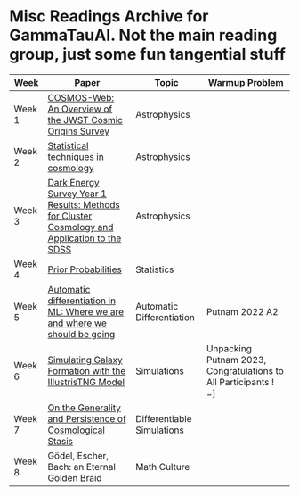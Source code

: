 # Misc Readings Archive for GammaTauAI. Not the main reading group, just some fun tangential stuff

| Week   | Paper                                                                                                                                | Topic                       | Warmup Problem | 
|--------|--------------------------------------------------------------------------------------------------------------------------------------|-----------------------------|----------------|
| Week 1 | [COSMOS-Web: An Overview of the JWST Cosmic Origins Survey](https://arxiv.org/abs/2211.07865)                                        | Astrophysics                |                |
| Week 2 | [Statistical techniques in cosmology](https://arxiv.org/abs/0906.0664)                                                               | Astrophysics                |                | 
| Week 3 | [Dark Energy Survey Year 1 Results: Methods for Cluster Cosmology and Application to the SDSS](https://arxiv.org/pdf/1810.09456.pdf) | Astrophysics                |                |
| Week 4 | [Prior Probabilities](https://bayes.wustl.edu/etj/articles/prior.pdf)                                                                | Statistics                  |                |
| Week 5 | [Automatic differentiation in ML: Where we are and where we should be going](https://arxiv.org/pdf/1810.11530.pdf)                   | Automatic Differentiation   | Putnam 2022 A2 |
| Week 6 | [Simulating Galaxy Formation with the IllustrisTNG Model](https://arxiv.org/pdf/1703.02970.pdf)                                      | Simulations                 | Unpacking Putnam 2023, Congratulations to All Participants ! =] |
| Week 7 | [On the Generality and Persistence of Cosmological Stasis](https://arxiv.org/pdf/2408.00835)  | Differentiable Simulations| |
| Week 8 | Gödel, Escher, Bach: an Eternal Golden Braid | Math Culture | |

